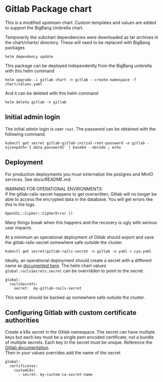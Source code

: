 # Gitlab Package chart

This is a modified upstream chart. Custom templates and values are added to support the BigBang Umbrella chart.

Temporarily the subchart dependencies were downloaded as tar archives in the chart/charts/ directory.  These will need to be replaced with BigBang packages
```
helm dependency update
```

This package can be deployed independently from the BigBang umbrella with this helm command
```
helm upgrade -i gitlab chart -n gitlab --create-namespace -f chart/values.yaml
```

And it can be deleted with this helm command
```
helm delete gitlab -n gitlab
```

## Initial admin login

The initial admin login is user ```root```.  The password can be obtained with the following command.
```
kubectl get secret gitlab-gitlab-initial-root-password -n gitlab -ojsonpath='{.data.password}' | base64 --decode ; echo
```

##  Deployment

For production deployments you must externalize the postgres and MinIO services. See docs/README.md.  

WARNING FOR OPERATIONAL ENVIRONMENTS:  
If the gitlab-rails-secret happens to get overwritten, Gitlab will no longer be able to access the encrypted data in the database. You will get errors like this in the logs.
```
OpenSSL::Cipher::CipherError ()
```
Many things break when this happens and the recovery is ugly with serious user impacts.  

At a minimum an operational deployment of Gitlab should export and save the gitlab-rails-secret somewhere safe outside the cluster.
```
kubectl get secret/gitlab-rails-secret -n gitlab -o yaml > cya.yaml
```
Ideally, an operational deployment should create a secret with a different name as [documented here](https://docs.gitlab.com/charts/installation/secrets.html#gitlab-rails-secret). The helm chart values ```global.railsSecrets.secret``` can be overridden to point to the secret.
```
global:
  railsSecrets:
    secret:  my-gitlab-rails-secret
```
This secret should be backed up somewhere safe outside the cluster.

## Configuring Gitlab with custom certificate authorities

Create a k8s secret in the Gitlab namespace. The secret can have multiple keys but each key must be a single pem encoded certificate, not a bundle of multiple secrets. Each key in the secret must be unique. Reference the [Gitlab documentation](https://docs.gitlab.com/charts/charts/globals.html#custom-certificate-authorities).  
Then in your values overrides add the name of the secret
```
global:
  certificates:
    customCAs:
      - secret: my-custom-ca-secret-name
```
